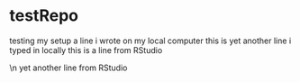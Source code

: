# testRepo
testing my setup
a line i wrote on my local computer
this is yet another line i typed in locally
this is a line from RStudio

\n
yet another line from RStudio